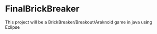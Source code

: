 # FinalBrickBreaker
This project will be a BrickBreaker/Breakout/Araknoid game in java using Eclipse 
